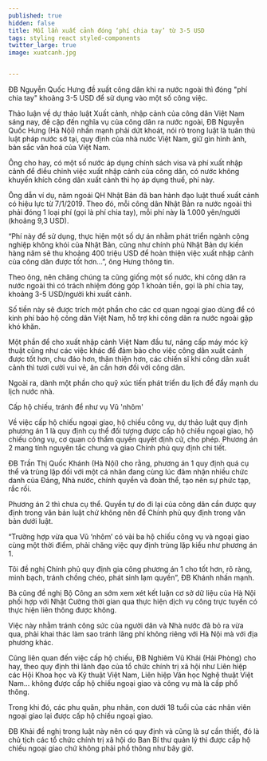 ```yaml
---
published: true
hidden: false
title: Mỗi lần xuất cảnh đóng ‘phí chia tay’ từ 3-5 USD
tags: styling react styled-components
twitter_large: true
image: xuatcanh.jpg


---
```


ĐB Nguyễn Quốc Hưng đề xuất công dân khi ra nước ngoài thì đóng "phí chia tay" khoảng 3-5 USD để sử dụng vào một số công việc.

Thảo luận về dự thảo luật Xuất cảnh, nhập cảnh của công dân Việt Nam sáng nay, đề cập đến nghĩa vụ của công dân ra nước ngoài, ĐB Nguyễn Quốc Hưng (Hà Nội) nhấn mạnh phải dứt khoát, nói rõ trong luật là tuân thủ luật pháp nước sở tại, quy định của nhà nước Việt Nam, giữ gìn hình ảnh, bản sắc văn hoá của Việt Nam.


Ông cho hay, có một số nước áp dụng chính sách visa và phí xuất nhập cảnh để điều chỉnh việc xuất nhập cảnh của công dân, có nước không khuyến khích công dân xuất cảnh thì họ áp dụng thuế, phí này.

Ông dẫn ví dụ, năm ngoái QH Nhật Bản đã ban hành đạo luật thuế xuất cảnh có hiệu lực từ 7/1/2019. Theo đó, mỗi công dân Nhật Bản ra nước ngoài thì phải đóng 1 loại phí (gọi là phí chia tay), mỗi phí này là 1.000 yên/người (khoảng 9,3 USD).

“Phí này để sử dụng, thực hiện một số dự án nhằm phát triển ngành công nghiệp không khói của Nhật Bản, cũng như chính phủ Nhật Bản dự kiến hàng năm sẽ thu khoảng 400 triệu USD để hoàn thiện việc xuất nhập cảnh của công dân được tốt hơn...”, ông Hưng thông tin.

Theo ông, nên chăng chúng ta cũng giống một số nước, khi công dân ra nước ngoài thì có trách nhiệm đóng góp 1 khoản tiền, gọi là phí chia tay, khoảng 3-5 USD/người khi xuất cảnh.

Số tiền này sẽ được trích một phần cho các cơ quan ngoại giao dùng để có kinh phí bảo hộ công dân Việt Nam, hỗ trợ khi công dân ra nước ngoài gặp khó khăn.

Một phần để cho xuất nhập cảnh Việt Nam đầu tư, nâng cấp máy móc kỹ thuật cũng như các việc khác để đảm bảo cho việc công dân xuất cảnh được tốt hơn, chu đáo hơn, thân thiện hơn, các chiến sĩ khi công dân xuất cảnh thì tươi cười vui vẻ, ân cần hơn đối với công dân.

Ngoài ra, dành một phần cho quỹ xúc tiến phát triển du lịch để đẩy mạnh du lịch nước nhà.

Cấp hộ chiếu, tránh để như vụ Vũ 'nhôm'

Về việc cấp hộ chiếu ngoại giao, hộ chiếu công vụ, dự thảo luật quy định phương án 1 là quy định cụ thể đối tượng được cấp hộ chiếu ngoại giao, hộ chiếu công vụ, cơ quan có thẩm quyền quyết định cử, cho phép. Phương án 2 mang tính nguyên tắc chung và giao Chính phủ quy định chi tiết.

ĐB Trần Thị Quốc Khánh (Hà Nội) cho rằng, phương án 1 quy định quá cụ thể và trùng lặp đối với một cá nhân đang cùng lúc đảm nhận nhiều chức danh của Đảng, Nhà nước, chính quyền và đoàn thể, tạo nên sự phức tạp, rắc rối.

Phương án 2 thì chưa cụ thể. Quyền tự do đi lại của công dân cần được quy định trong văn bản luật chứ không nên để Chính phủ quy định trong văn bản dưới luật.

“Trường hợp vừa qua Vũ ‘nhôm’ có vài ba hộ chiếu công vụ và ngoại giao cùng một thời điểm, phải chăng việc quy định trùng lặp kiểu như phương án 1.

Tôi đề nghị Chính phủ quy định gia công phương án 1 cho tốt hơn, rõ ràng, minh bạch, tránh chồng chéo, phát sinh lạm quyền”, ĐB Khánh nhấn mạnh.

Bà cũng đề nghị Bộ Công an sớm xem xét kết luận cơ sở dữ liệu của Hà Nội phối hợp với Nhật Cường thời gian qua thực hiện dịch vụ công trực tuyến có thực hiện liên thông được không.

Việc này nhằm tránh công sức của người dân và Nhà nước đã bỏ ra vừa qua, phải khai thác làm sao tránh lãng phí không riêng với Hà Nội mà với địa phương khác.

Cũng liên quan đến việc cấp hộ chiếu, ĐB Nghiêm Vũ Khải (Hải Phòng) cho hay, theo quy định thì lãnh đạo của tổ chức chính trị xã hội như Liên hiệp các Hội Khoa học và Kỹ thuật Việt Nam, Liên hiệp Văn học Nghệ thuật Việt Nam... không được cấp hộ chiếu ngoại giao và công vụ mà là cấp phổ thông.

Trong khi đó, các phu quân, phu nhân, con dưới 18 tuổi của các nhân viên ngoại giao lại được cấp hộ chiếu ngoại giao.

ĐB Khải đề nghị trong luật này nên có quy định và cũng là sự cần thiết, đó là chủ tịch các tổ chức chính trị xã hội do Ban Bí thư quản lý thì được cấp hộ chiếu ngoại giao chứ không phải phổ thông như bây giờ.